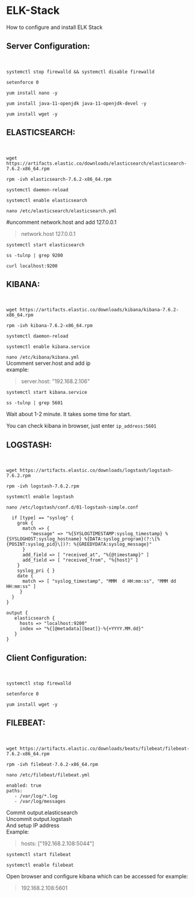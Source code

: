 # ELK-Stack
How to configure and install ELK Stack<br>

<h2>Server Configuration:</h2><br>

`systemctl stop firewalld && systemctl disable firewalld`<br>

`setenforce 0`<br>

`yum install nano -y`<br>

`yum install java-11-openjdk java-11-openjdk-devel -y`<br>

`yum install wget -y`<br>

<h2>ELASTICSEARCH:</h2><br>
  
`wget https://artifacts.elastic.co/downloads/elasticsearch/elasticsearch-7.6.2-x86_64.rpm`<br>

`rpm -ivh elasticsearch-7.6.2-x86_64.rpm`<br>

`systemctl daemon-reload`<br>

`systemctl enable elasticsearch`<br>

`nano /etc/elasticsearch/elasticsearch.yml`<br>

#uncomment network.host and add 127.0.0.1<br>
>network.host 127.0.0.1 <br>

`systemctl start elasticsearch`<br>

`ss -tulnp | grep 9200`<br>

`curl localhost:9200`<br>

<h2>KIBANA:</h2><br>

`wget https://artifacts.elastic.co/downloads/kibana/kibana-7.6.2-x86_64.rpm`<br>

`rpm -ivh kibana-7.6.2-x86_64.rpm`<br>

`systemctl daemon-reload`<br>

`systemctl enable kibana.service`<br>

`nano /etc/kibana/kibana.yml`<br>
Ucomment server.host and add ip<br>
example:<br>

>server.host: "192.168.2.106"

`systemctl start kibana.service`<br>

`ss -tulnp | grep 5601`<br>

Wait about 1-2 minute. It takes some time for start.<br>

You can check kibana in browser, just enter  `ip_address:5601`

<h2>LOGSTASH:</h2><br>

`wget https://artifacts.elastic.co/downloads/logstash/logstash-7.6.2.rpm`<br>

`rpm -ivh logstash-7.6.2.rpm`<br>

`systemctl enable logstash`<br>



`nano /etc/logstash/conf.d/01-logstash-simple.conf`
```
  if [type] == "syslog" {
    grok {
      match => {
         "message" => "%{SYSLOGTIMESTAMP:syslog_timestamp} %{SYSLOGHOST:syslog_hostname} %{DATA:syslog_program}(?:\[%{POSINT:syslog_pid}\])?: %{GREEDYDATA:syslog_message}"
      }
      add_field => [ "received_at", "%{@timestamp}" ]
      add_field => [ "received_from", "%{host}" ]
    }
    syslog_pri { }
    date {
      match => [ "syslog_timestamp", "MMM  d HH:mm:ss", "MMM dd HH:mm:ss" ]
     }
  }
}

output {
   elasticsearch {
     hosts => "localhost:9200"
     index => "%{[@metadata][beat]}-%{+YYYY.MM.dd}"
   }
}
```



<h2>Client Configuration:</h2><br>

`systemctl stop firewalld`<br>

`setenforce 0`<br>

`yum install wget -y`<br>

<h2>FILEBEAT:</h2><br>

`wget https://artifacts.elastic.co/downloads/beats/filebeat/filebeat-7.6.2-x86_64.rpm`<br>

`rpm -ivh filebeat-7.6.2-x86_64.rpm`<br>

`nano /etc/filebeat/filebeat.yml`
```
enabled: true
paths:
   - /var/log/*.log
   - /var/log/messages
```
Commit output.elasticsearch<br>
Uncommit output.logstash<br>
And setup IP address<br>
Example: 
> hosts: ["192.168.2.108:5044"]<br>

`systemctl start filebeat`<br>

`systemctl enable filebeat`<br>

Open browser and configure kibana which can be accessed for example:
>192.168.2.108:5601
